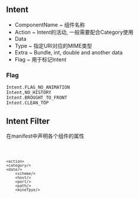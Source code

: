 <link rel="stylesheet" href="github-markdown.css">
<article class="markdown-body">

## Intent
* ComponentName ~ 组件名称
* Action ~ Intent的活动, 一般需要配合Category使用
* Data
* Type ~ 指定URI对应的MIME类型
* Extra ~ Bundle, int, double and another data
* Flag ~ 用于标记Intent

### Flag
	Intent.FLAG_NO_ANIMATION
	Intent,NO_HISTORY
	Intent.BROUGHT_TO_FRONT
	Intent.CLEAN_TOP

## Intent Filter
在manifest中声明各个组件的属性

<code>

	<action>
	<category/>
	<date/>
		<scheme/>
		<host/>
		<port/>
		<path/>
		<mineTpye/>
</code>	
	
</article>
